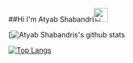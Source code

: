 ##Hi I'm Atyab Shabandri<img src="https://user-images.githubusercontent.com/1303154/88677602-1635ba80-d120-11ea-84d8-d263ba5fc3c0.gif" width="28px" alt="hi">



[![Atyab Shabandris's github stats](https://github-readme-stats.vercel.app/api?username=atyabshabandri&count_private=true&hide=contribs,prs)

[![Top Langs](https://github-readme-stats.vercel.app/api/top-langs/?username=atyabshabandri)](https://github.com/anuraghazra/github-readme-stats)




